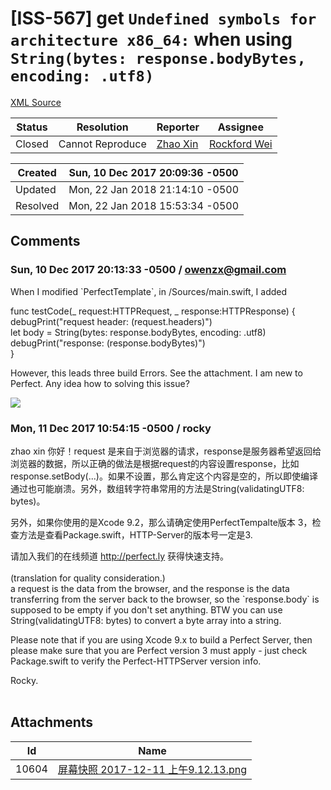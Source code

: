 # [ISS-567] get `Undefined symbols for architecture x86_64:` when using `String(bytes: response.bodyBytes, encoding: .utf8)`

[XML Source](../xml/ISS-567.xml)
<p></p>





Status|Resolution|Reporter|Assignee
------|----------|--------|--------
Closed|Cannot Reproduce|[Zhao Xin](OwenZx@gmail.com)|[Rockford Wei]($rocky)





Created|Sun, 10 Dec 2017 20:09:36 -0500
-------|--------------
Updated|Mon, 22 Jan 2018 21:14:10 -0500
Resolved|Mon, 22 Jan 2018 15:53:34 -0500


## Comments




### Sun, 10 Dec 2017 20:13:33 -0500 / owenzx@gmail.com 

<p><p>When I modified `PerfectTemplate`, in /Sources/main.swift, I added </p>

<p>func testCode(_ request:HTTPRequest, _ response:HTTPResponse) {<br/>
    debugPrint("request header: &#40;request.headers)")<br/>
    let body = String(bytes: response.bodyBytes, encoding: .utf8)<br/>
    debugPrint("response: &#40;response.bodyBytes)")<br/>
}</p>

<p>However, this leads three build Errors. See the attachment. I am new to Perfect. Any idea how to solving this issue?</p>



<p><span class="image-wrap" style=""><a id="10604_thumb" href="http://jira.perfect.org:8080/secure/attachment/10604/10604_%E5%B1%8F%E5%B9%95%E5%BF%AB%E7%85%A7+2017-12-11+%E4%B8%8A%E5%8D%889.12.13.png" title="屏幕快照 2017-12-11 上午9.12.13.png" file-preview-type="image" file-preview-id="10604" file-preview-title="屏幕快照 2017-12-11 上午9.12.13.png"><img src="http://jira.perfect.org:8080/secure/thumbnail/10604/_thumb_10604.png" style="border: 0px solid black" /></a></span></p></p>


### Mon, 11 Dec 2017 10:54:15 -0500 / rocky 

<p><p>zhao xin 你好！request 是来自于浏览器的请求，response是服务器希望返回给浏览器的数据，所以正确的做法是根据request的内容设置response，比如 response.setBody(...)。如果不设置，那么肯定这个内容是空的，所以即使编译通过也可能崩溃。另外，数组转字符串常用的方法是String(validatingUTF8: bytes)。</p>

<p>另外，如果你使用的是Xcode 9.2，那么请确定使用PerfectTempalte版本 3，检查方法是查看Package.swift，HTTP-Server的版本号一定是3.</p>

<p>请加入我们的在线频道 <a href="http://perfect.ly/" class="external-link" rel="nofollow">http://perfect.ly</a> 获得快速支持。<br/>
 <br/>
(translation for quality consideration.)<br/>
a request is the data from the browser, and the response is the data transferring from the server back to the browser, so the `response.body` is supposed to be empty if you don't set anything. BTW you can use String(validatingUTF8: bytes) to convert a byte array into a string.</p>

<p>Please note that if you are using Xcode 9.x to build a Perfect Server, then please make sure that you are Perfect version 3 must apply - just check Package.swift to verify the Perfect-HTTPServer version info.</p>

<p>Rocky.<br/>
 </p></p>

## Attachments





Id|Name
------|------------
10604|[屏幕快照 2017-12-11 上午9.12.13.png](../attachment/10604/%E5%B1%8F%E5%B9%95%E5%BF%AB%E7%85%A7+2017-12-11+%E4%B8%8A%E5%8D%889.12.13.png)

